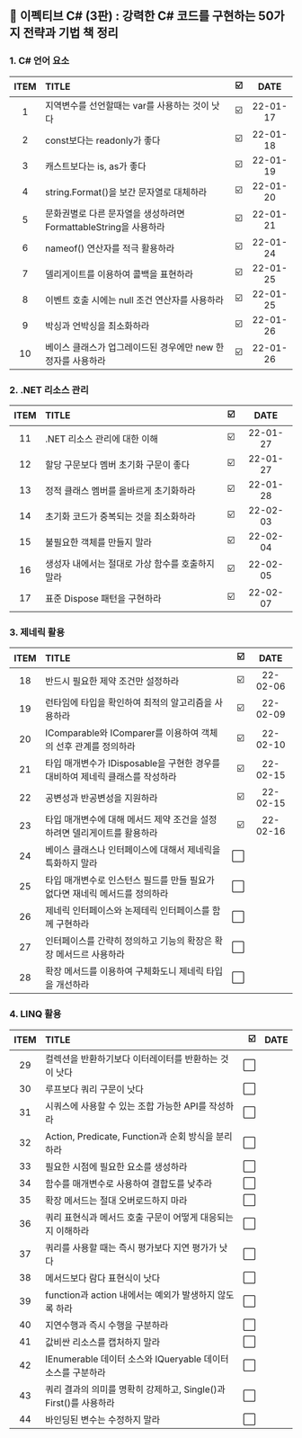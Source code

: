 ## 📕 이펙티브 C# (3판) : 강력한 C# 코드를 구현하는 50가지 전략과 기법 책 정리


### 1. C#  언어 요소

| ITEM | TITLE | ☑️ | DATE | 
| :--: |   :-------   | ----:| :----: |
| 1 | 지역변수를 선언할때는 var를 사용하는 것이 낫다 | ☑️ | 22-01-17 |
| 2 | const보다는 readonly가 좋다 | ☑️ | 22-01-18 |
| 3 | 캐스트보다는 is, as가 좋다 | ☑️ | 22-01-19 |
| 4 | string.Format()을 보간 문자열로 대체하라 | ☑️ | 22-01-20 |
| 5 | 문화권별로 다른 문자열을 생성하려면 FormattableString을 사용하라 | ☑️ | 22-01-21 |
| 6 | nameof() 연산자를 적극 활용하라 | ☑️ | 22-01-24 |
| 7 | 델리게이트를 이용하여 콜백을 표현하라 | ☑️ | 22-01-25 |
| 8 | 이벤트 호출 시에는 null 조건 연산자를 사용하라 | ☑️ | 22-01-25 |
| 9 | 박싱과 언박싱을 최소화하라 | ☑️ | 22-01-26 |
| 10 | 베이스 클래스가 업그레이드된 경우에만 new 한정자를 사용하라 | ☑️ | 22-01-26 |

### 2. .NET 리소스 관리

| ITEM | TITLE | ☑️ | DATE | 
| :--: |   :-------   | ----:| :----: |
| 11 | .NET 리소스 관리에 대한 이해 | ☑️ | 22-01-27 |
| 12 | 할당 구문보다 멤버 초기화 구문이 좋다 |☑️ | 22-01-27 |
| 13 | 정적 클래스 멤버를 올바르게 초기화하라 | ☑️ | 22-01-28 |
| 14 | 초기화 코드가 중복되는 것을 최소화하라 | ☑️ | 22-02-03 |
| 15 | 불필요한 객체를 만들지 말라|  ☑️ | 22-02-04 |
| 16 | 생성자 내에서는 절대로 가상 함수를 호출하지 말라 | ☑️ | 22-02-05 |
| 17 | 표준 Dispose 패턴을 구현하라 | ☑️ | 22-02-07 |

### 3. 제네릭 활용

| ITEM | TITLE | ☑️ | DATE | 
| :--: |   :-------   | ----:| :----: |
| 18 | 반드시 필요한 제약 조건만 설정하라 | ☑️ | 22-02-06 |
| 19 | 런타임에 타입을 확인하여 최적의 알고리즘을 사용하라 | ☑️ | 22-02-09 |
| 20 | IComparable<T>와 IComparer<T>를 이용하여 객체의 선후 관계를 정의하라 | ☑️ | 22-02-10 |
| 21 | 타입 매개변수가 IDisposable을 구현한 경우를 대비하여 제네릭 클래스를 작성하라 | ☑️ | 22-02-15 |
| 22 | 공변성과 반공변성을 지원하라 | ☑️ | 22-02-15 |
| 23 | 타입 매개변수에 대해 메서드 제약 조건을 설정하려면 델리게이트를 활용하라 | ☑️ | 22-02-16 |
| 24 | 베이스 클래스나 인터페이스에 대해서 제네릭을 특화하지 말라 | ⬜️ |  | |
| 25 | 타입 매개변수로 인스턴스 필드를 만들 필요가 없다면 재네릭 메서드를 정의하라 | ⬜️ | |
| 26 | 제네릭 인터페이스와 논제테릭 인터페이스를 함께 구현하라 | ⬜️ | |
| 27 | 인터페이스를 간략히 정의하고 기능의 확장은 확장 메서드르 사용하라 | ⬜️ | |
| 28 | 확장 메서드를 이용하여 구체화도니 제네릭 타입을 개선하라 | ⬜️ | |
  
### 4. LINQ 활용

| ITEM | TITLE | ☑️ | DATE | 
| :--: |   :-------   | ----:| :----: |
| 29 | 컬렉션을 반환하기보다 이터레이터를 반환하는 것이 낫다 | ⬜️ | |
| 30 | 루프보다 쿼리 구문이 낫다 | ⬜️ | |
| 31 | 시쿼스에 사용할 수 있는 조합 가능한 API를 작성하라 | ⬜️ | |
| 32 | Action, Predicate, Function과 순회 방식을 분리하라 | ⬜️ | |
| 33 | 필요한 시점에 필요한 요소를 생성하라 | ⬜️ | |
| 34 | 함수를 매개변수로 사용하여 결합도를 낮추라 | ⬜️ | |
| 35 | 확장 메서드는 절대 오버로드하지 마라 | ⬜️ | |
| 36 | 쿼리 표현식과 메서드 호출 구문이 어떻게 대응되는지 이해하라 | ⬜️ | |
| 37 | 쿼리를 사용할 때는 즉시 평가보다 지연 평가가 낫다 | ⬜️ | |
| 38 | 메서드보다 람다 표현식이 낫다 | ⬜️ | |
| 39 | function과 action 내에서는 예외가 발생하지 않도록 하라 | ⬜️ | |
| 40 | 지연수행과 즉시 수행을 구분하라 | ⬜️ | |
| 41 | 값비싼 리소스를 캡처하지 말라 | ⬜️ | |
| 42 | IEnumerable<T> 데이터 소스와 IQueryable<T> 데이터 소스를 구분하라 | ⬜️ | |
| 43 | 쿼리 결과의 의미를 명확히 강제하고, Single()과 First()를 사용하라 | ⬜️ | |
| 44 | 바인딩된 변수는 수정하지 말라 | ⬜️ | |
